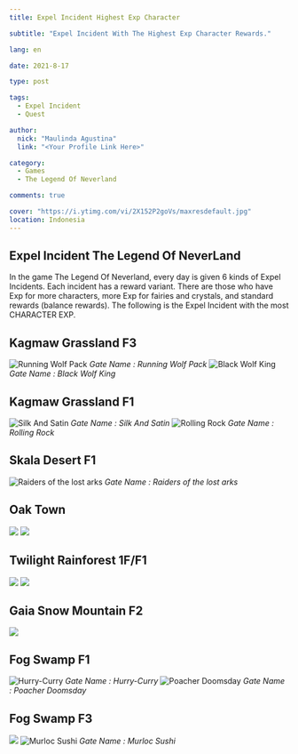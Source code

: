 ```yaml
---
title: Expel Incident Highest Exp Character

subtitle: "Expel Incident With The Highest Exp Character Rewards."

lang: en

date: 2021-8-17

type: post

tags:
  - Expel Incident
  - Quest

author:
  nick: "Maulinda Agustina"
  link: "<Your Profile Link Here>"

category:
  - Games
  - The Legend Of Neverland

comments: true

cover: "https://i.ytimg.com/vi/2X152P2goVs/maxresdefault.jpg"
location: Indonesia
---
```


<style>em::before{content: "Gate Name : ";}</style>
  
## Expel Incident The Legend Of NeverLand
In the game The Legend Of Neverland, every day is given 6 kinds of Expel Incidents. Each incident has a reward variant. There are those who have Exp for more characters, more Exp for fairies and crystals, and standard rewards (balance rewards). The following is the Expel Incident with the most CHARACTER EXP.

## Kagmaw Grassland F3
![Running Wolf Pack](./Exp%20Char/Kagmaw%20Grassland%20F3.png)
  *Running Wolf Pack*
![Black Wolf King](./Exp%20Char/../Exp%20Char/Kagmaw%20Grassland%20F3%202.png)
  *Black Wolf King*

## Kagmaw Grassland F1
![Silk And Satin](../../The%20Legend%20Of%20Neverland/Expel%20Incident/Exp%20Char/Kagmaw%20Grassland%20F1.png)
*Silk And Satin*
![Rolling Rock](https://media.discordapp.net/attachments/875357200913162342/880779158735687690/Screenshot_20210827-184116.png)
*Rolling Rock*

## Skala Desert F1
![Raiders of the lost arks](Exp%20Char/Skala%20Desert%20F1.png)
*Raiders of the lost arks*

## Oak Town
![](Exp%20Char/Oak%20Town%202.png)
![](Exp%20Char/Oak%20Town.png)

## Twilight Rainforest 1F/F1
![](Exp%20Char/Twilight%20Rainforest%201F.png)
![](Exp%20Char/Twilight%20Rainforest%20F1.png)

## Gaia Snow Mountain F2
![](./Exp%20Char/Gaia%20Snow%20Mountain%20F2.png)

## Fog Swamp F1
![Hurry-Curry](./Exp%20Char/Fog%20Swamp%20F1.png)
*Hurry-Curry*
![Poacher Doomsday](https://cdn.discordapp.com/attachments/875357200913162342/880940999810121728/Screenshot_20210828-052408.png)
*Poacher Doomsday*

## Fog Swamp F3
![](./Exp%20Char/Fog%20Swamp%20F3.png)
![Murloc Sushi](./Exp%20Char/Fog%20Swamp%20F3%202.png)
*Murloc Sushi*
